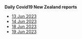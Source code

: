 **Daily Covid19 New Zealand reports**

* [13 Jun 2023](20230613.md)
* [14 Jun 2023](20230614.md)
* [18 Jun 2023](20230618.md)
* [19 Jun 2023](20230619.md)

